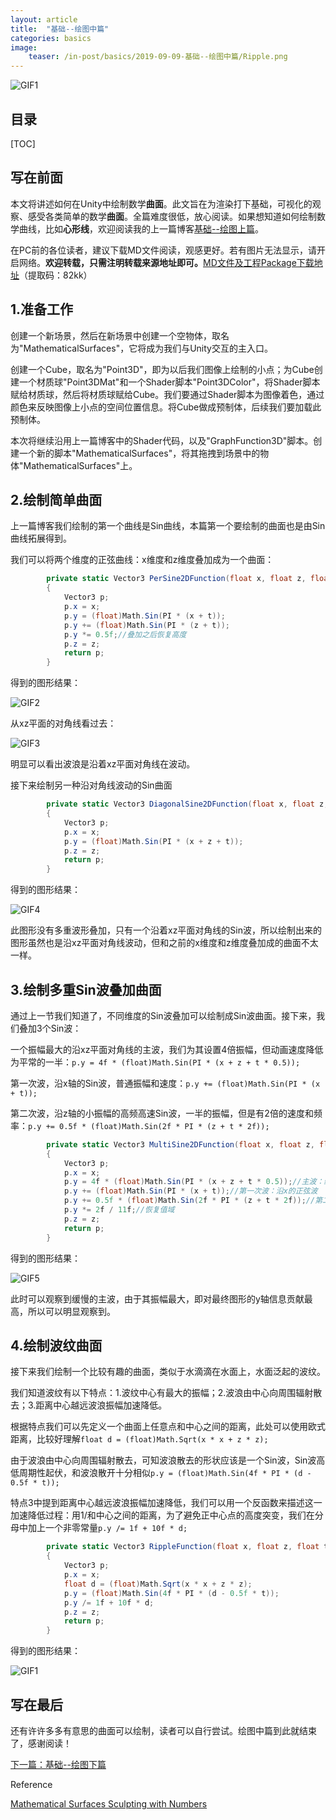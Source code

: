 ```yaml
---
layout: article
title:  "基础--绘图中篇"
categories: basics
image:
    teaser: /in-post/basics/2019-09-09-基础--绘图中篇/Ripple.png
---
```


![GIF1](https://huskytgame.github.io/images/in-post/basics/2019-09-09-基础--绘图中篇/RippleAnim.gif)

## 目录

[TOC]

## 写在前面

本文将讲述如何在Unity中绘制数学**曲面**。此文旨在为渲染打下基础，可视化的观察、感受各类简单的数学**曲面**。全篇难度很低，放心阅读。如果想知道如何绘制数学曲线，比如**心形线**，欢迎阅读我的上一篇博客[基础--绘图上篇](https://huskytgame.github.io//basics/%E5%9F%BA%E7%A1%80-%E7%BB%98%E5%9B%BE%E4%B8%8A%E7%AF%87/)。

在PC前的各位读者，建议下载MD文件阅读，观感更好。若有图片无法显示，请开启网络。**欢迎转载，只需注明转载来源地址即可。**[MD文件及工程Package下载地址](https://pan.baidu.com/s/1jy8tFNE26FzhrqQDFfA1Tg)（提取码：82kk）

## 1.准备工作

创建一个新场景，然后在新场景中创建一个空物体，取名为"MathematicalSurfaces"，它将成为我们与Unity交互的主入口。

创建一个Cube，取名为"Point3D"，即为以后我们图像上绘制的小点；为Cube创建一个材质球"Point3DMat"和一个Shader脚本"Point3DColor"，将Shader脚本赋给材质球，然后将材质球赋给Cube。我们要通过Shader脚本为图像着色，通过颜色来反映图像上小点的空间位置信息。将Cube做成预制体，后续我们要加载此预制体。

本次将继续沿用上一篇博客中的Shader代码，以及"GraphFunction3D"脚本。创建一个新的脚本"MathematicalSurfaces"，将其拖拽到场景中的物体"MathematicalSurfaces"上。

## 2.绘制简单曲面

上一篇博客我们绘制的第一个曲线是Sin曲线，本篇第一个要绘制的曲面也是由Sin曲线拓展得到。

我们可以将两个维度的正弦曲线：x维度和z维度叠加成为一个曲面：

```csharp
        private static Vector3 PerSine2DFunction(float x, float z, float t)
        {
            Vector3 p;
            p.x = x;
            p.y = (float)Math.Sin(PI * (x + t));
            p.y += (float)Math.Sin(PI * (z + t));
            p.y *= 0.5f;//叠加之后恢复高度
            p.z = z;
            return p;
        }
```

得到的图形结果：

![GIF2](https://huskytgame.github.io/images/in-post/basics/2019-09-09-基础--绘图中篇/PerSine2D2.gif)

从xz平面的对角线看过去：

![GIF3](https://huskytgame.github.io/images/in-post/basics/2019-09-09-基础--绘图中篇/PerSine2D.gif)

明显可以看出波浪是沿着xz平面对角线在波动。

接下来绘制另一种沿对角线波动的Sin曲面

```csharp
        private static Vector3 DiagonalSine2DFunction(float x, float z, float t)
        {
            Vector3 p;
            p.x = x;
            p.y = (float)Math.Sin(PI * (x + z + t));
            p.z = z;
            return p;
        }
```

得到的图形结果：

![GIF4](https://huskytgame.github.io/images/in-post/basics/2019-09-09-基础--绘图中篇/DiagonalSine2D.gif)

此图形没有多重波形叠加，只有一个沿着xz平面对角线的Sin波，所以绘制出来的图形虽然也是沿xz平面对角线波动，但和之前的x维度和z维度叠加成的曲面不太一样。

## 3.绘制多重Sin波叠加曲面

通过上一节我们知道了，不同维度的Sin波叠加可以绘制成Sin波曲面。接下来，我们叠加3个Sin波：

一个振幅最大的沿xz平面对角线的主波，我们为其设置4倍振幅，但动画速度降低为平常的一半：`p.y = 4f * (float)Math.Sin(PI * (x + z + t * 0.5));`

第一次波，沿x轴的Sin波，普通振幅和速度：`p.y += (float)Math.Sin(PI * (x + t));`

第二次波，沿z轴的小振幅的高频高速Sin波，一半的振幅，但是有2倍的速度和频率：`p.y += 0.5f * (float)Math.Sin(2f * PI * (z + t * 2f));`

```csharp
        private static Vector3 MultiSine2DFunction(float x, float z, float t)
        {
            Vector3 p;
            p.x = x;
            p.y = 4f * (float)Math.Sin(PI * (x + z + t * 0.5));//主波：缓慢的对角正弦波
            p.y += (float)Math.Sin(PI * (x + t));//第一次波：沿x的正弦波
            p.y += 0.5f * (float)Math.Sin(2f * PI * (z + t * 2f));//第二次波：沿z的高频率快速移动的正弦波
            p.y *= 2f / 11f;//恢复值域
            p.z = z;
            return p;
        }
```

得到的图形结果：

![GIF5](https://huskytgame.github.io/images/in-post/basics/2019-09-09-基础--绘图中篇/MultiSine2D.gif)

此时可以观察到缓慢的主波，由于其振幅最大，即对最终图形的y轴信息贡献最高，所以可以明显观察到。

## 4.绘制波纹曲面

接下来我们绘制一个比较有趣的曲面，类似于水滴滴在水面上，水面泛起的波纹。

我们知道波纹有以下特点：1.波纹中心有最大的振幅；2.波浪由中心向周围辐射散去；3.距离中心越远波浪振幅加速降低。

根据特点我们可以先定义一个曲面上任意点和中心之间的距离，此处可以使用欧式距离，比较好理解`float d = (float)Math.Sqrt(x * x + z * z);`

由于波浪由中心向周围辐射散去，可知波浪散去的形状应该是一个Sin波，Sin波高低周期性起伏，和波浪散开十分相似`p.y = (float)Math.Sin(4f * PI * (d - 0.5f * t));`

特点3中提到距离中心越远波浪振幅加速降低，我们可以用一个反函数来描述这一加速降低过程：用1/和中心之间的距离，为了避免正中心点的高度突变，我们在分母中加上一个非零常量`p.y /= 1f + 10f * d;`

```csharp
        private static Vector3 RippleFunction(float x, float z, float t)
        {
            Vector3 p;
            p.x = x;
            float d = (float)Math.Sqrt(x * x + z * z);
            p.y = (float)Math.Sin(4f * PI * (d - 0.5f * t));
            p.y /= 1f + 10f * d;
            p.z = z;
            return p;
        }
```

得到的图形结果：

![GIF1](https://huskytgame.github.io/images/in-post/basics/2019-09-09-基础--绘图中篇/RippleAnim.gif)

## 写在最后

还有许许多多有意思的曲面可以绘制，读者可以自行尝试。绘图中篇到此就结束了，感谢阅读！

[下一篇：基础--绘图下篇](https://huskytgame.github.io//basics/%E5%9F%BA%E7%A1%80-%E7%BB%98%E5%9B%BE%E4%B8%AD%E7%AF%87/)





Reference

[Mathematical Surfaces Sculpting with Numbers](https://catlikecoding.com/unity/tutorials/basics/mathematical-surfaces/)